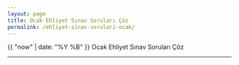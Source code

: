 ```yaml
---
layout: page
title: Ocak Ehliyet Sınav Soruları Çöz
permalink: /ehliyet-sinav-sorulari-ocak/
---
```

 {{ "now" | date: "%Y %B" }} Ocak Ehliyet Sınav Soruları Çöz





---


